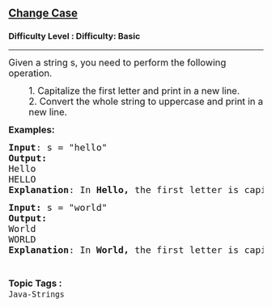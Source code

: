<h2><a href="https://www.geeksforgeeks.org/problems/change-case--141628/1?page=5&difficulty=Basic&status=unsolved&sortBy=accuracy">Change Case</a></h2><h3>Difficulty Level : Difficulty: Basic</h3><hr><div class="problems_problem_content__Xm_eO"><p><span style="font-size: 18px;">Given a string s, you need to perform the following operation.</span></p>
<p style="padding-left: 40px;"><span style="font-size: 18px;">1. Capitalize the first letter and print in a new line.<br></span><span style="font-size: 18px;">2. Convert the whole string to uppercase and print in a new line.</span></p>
<p><span style="font-size: 18px;"><strong>Examples:</strong></span>&nbsp;<span style="font-size: 18px;"><strong> </strong></span></p>
<pre><span style="font-size: 18px;"><strong>Input</strong>: s = "hello"
<strong>Output:</strong> 
Hello
HELLO
<strong>Explanation</strong>: In <strong>Hello, </strong>the first letter is capitalized. In <strong>HELLO</strong> all letters are in the uppercase.</span></pre>
<pre><span style="font-size: 18px;"><strong>Input: </strong>s = "world"
<strong>Output:
</strong>World
WORLD
<strong>Explanation</strong>: In <strong>World, </strong>the first letter is capitalized. In <strong>WORLD </strong>all letters are in the uppercase.</span></pre></div><br><p><span style=font-size:18px><strong>Topic Tags : </strong><br><code>Java-Strings</code>&nbsp;